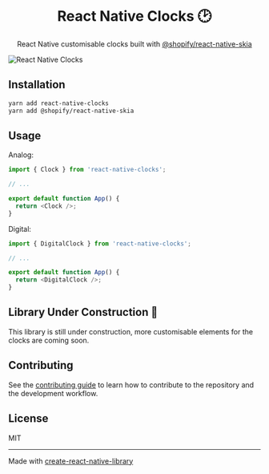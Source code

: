 <h1 align="center">React Native Clocks 🕑</h1>

<p align="center">React Native customisable clocks built with <a href="https://github.com/Shopify/react-native-skia" target="_blank">@shopify/react-native-skia</a></p>

![React Native Clocks](https://user-images.githubusercontent.com/20783123/190899375-25184251-5108-47a1-811e-bd5afb0a615e.gif)

## Installation

```sh
yarn add react-native-clocks
yarn add @shopify/react-native-skia
```

## Usage

Analog:

```js
import { Clock } from 'react-native-clocks';

// ...

export default function App() {
  return <Clock />;
}
```

Digital:

```js
import { DigitalClock } from 'react-native-clocks';

// ...

export default function App() {
  return <DigitalClock />;
}
```

## Library Under Construction 🚧

This library is still under construction, more customisable elements for the clocks are coming soon.

## Contributing

See the [contributing guide](CONTRIBUTING.md) to learn how to contribute to the repository and the development workflow.

## License

MIT

---

Made with [create-react-native-library](https://github.com/callstack/react-native-builder-bob)
